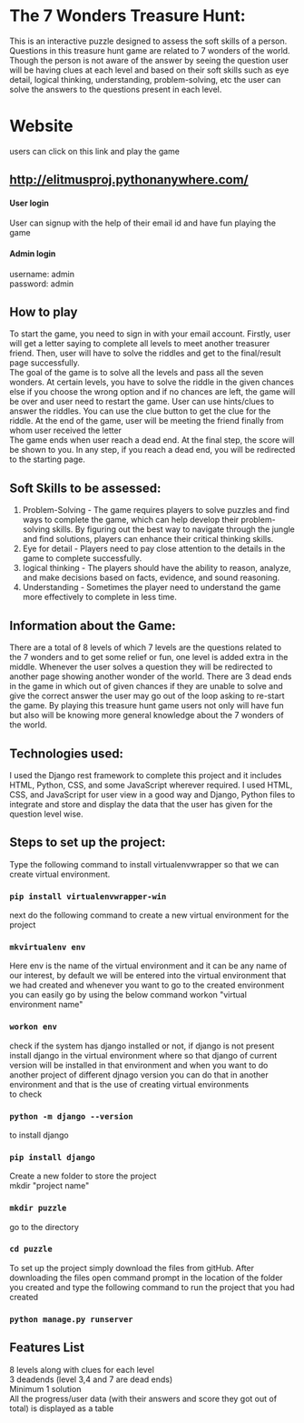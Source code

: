 # The 7 Wonders Treasure Hunt:

This is an interactive puzzle designed to assess the soft skills of a person. Questions in this treasure hunt game are related to 7 wonders of the world. Though the person is not aware of the answer by seeing the question user will be having clues at each level and based on their soft skills such as eye detail, logical thinking, understanding, problem-solving, etc the user can solve the answers to the questions present in each level. 

# Website
users can click on this link and play the game
## http://elitmusproj.pythonanywhere.com/

#### User login
User can signup with the help of their email id and have fun playing the game

#### Admin login
username: admin<br>
password: admin

## How to play
To start the game, you need to sign in with your email account. Firstly, user will get a letter saying to complete all levels to meet another treasurer friend. Then, user will have to solve the riddles and get to the final/result page successfully.<br>
The goal of the game is to solve all the levels and pass all the seven wonders. At certain levels, you have to solve the riddle in the given chances else if you choose the wrong option and if no chances are left, the game will be over and user need to restart the game. User can use hints/clues to answer the riddles. You can use the clue button to get the clue for the riddle. At the end of the game, user will be meeting the friend finally from whom user received the letter<br>
The game ends when user reach a dead end. At the final step, the score will be shown to you. In any step, if you reach a dead end, you will be redirected to the starting page.

## Soft Skills to be assessed:
1. Problem-Solving - The game requires players to solve puzzles and find ways to complete the game, which can help develop their problem-solving skills. By figuring out the best way to navigate through the jungle and find solutions, players can enhance their critical thinking skills. 
2. Eye for detail - Players need to pay close attention to the details in the game to complete successfully.
3. logical thinking - The players should have the ability to reason, analyze, and make decisions based on facts, evidence, and sound reasoning.
4. Understanding - Sometimes the player need to understand the game more effectively to complete in less time.

## Information about the Game:
There are a total of 8 levels of which 7 levels are the questions related to the 7 wonders and to get some relief or fun, one level is added extra in the middle. Whenever the user solves a question they will be redirected to another page showing another wonder of the world. There are 3 dead ends in the game in which out of given chances if they are unable to solve and give the correct answer the user may go out of the loop asking to re-start the game. By playing this treasure hunt game users not only will have fun but also will be knowing more general knowledge about the 7 wonders of the world.

## Technologies used:
I used the Django rest framework to complete this project and it includes HTML, Python, CSS, and some JavaScript wherever required. I used HTML, CSS, and JavaScript for user view in a good way and Django, Python files to integrate and store and display the data that the user has given for the question level wise.

## Steps to set up the project:
Type the following command to install virtualenvwrapper so that we can create virtual environment.<br>
### `pip install virtualenvwrapper-win` <br>
next do the following command to create a new virtual environment for the project<br>
### `mkvirtualenv env`
Here env is the name of the virtual environment and it can be any name of our interest, by default we will be entered into the virtual environment that we had created and
whenever you want to go to the created environment you can easily go by using the below command
workon "virtual environment name"<br>
### `workon env`

check if the system has django installed or not, if django is not present install django in the virtual environment where so that django of current version will be installed in that environment and when you want to do another project of different djnago version you can do that in another environment and that is the use of creating virtual environments<br>
to check<br>
### `python -m django --version`<br>
to install django<br>
### `pip install django`<br>

Create a new folder to store the project <br>
mkdir "project name"<br>
### `mkdir puzzle`<br>
go to the directory<br>
### `cd puzzle`<br>
To set up the project simply download the files from gitHub. After downloading the files open command prompt in the location of the folder you created and type the following command to run the project that you had created<br>
### `python manage.py runserver`<br>

## Features List
8 levels along with clues for each level<br>
3 deadends (level 3,4 and 7 are dead ends)<br>
Minimum 1 solution<br>
All the progress/user data (with their answers and score they got out of total) is displayed as a table<br>

